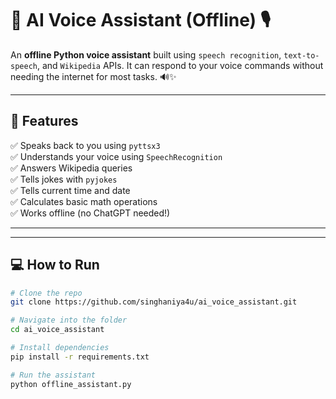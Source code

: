 # 🧠 AI Voice Assistant (Offline) 🎙️

An **offline Python voice assistant** built using `speech recognition`, `text-to-speech`, and `Wikipedia` APIs. It can respond to your voice commands without needing the internet for most tasks. 🔊✨

---

## 🚀 Features

✅ Speaks back to you using `pyttsx3`  
✅ Understands your voice using `SpeechRecognition`  
✅ Answers Wikipedia queries  
✅ Tells jokes with `pyjokes`  
✅ Tells current time and date  
✅ Calculates basic math operations  
✅ Works offline (no ChatGPT needed!)

---

---

## 💻 How to Run

```bash
# Clone the repo
git clone https://github.com/singhaniya4u/ai_voice_assistant.git

# Navigate into the folder
cd ai_voice_assistant

# Install dependencies
pip install -r requirements.txt

# Run the assistant
python offline_assistant.py
